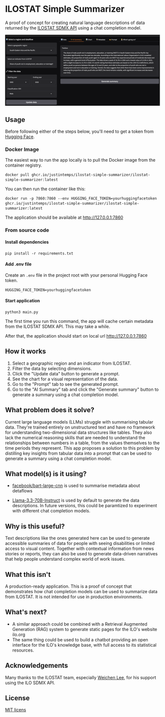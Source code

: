 # ILOSTAT Simple Summarizer

A proof of concept for creating natural language descriptions of data returned by the [ILOSTAT SDMX API](https://ilostat.ilo.org/resources/sdmx-tools/) using a chat completion model.

![A screenshot of the ILOSTAT Simple Summarizer](./screenshot.png)

## Usage

Before following either of the steps below, you'll need to get a token from [Hugging Face](https://huggingface.co/).

### Docker Image

The easiest way to run the app locally is to pull the Docker image from the container registry.

```
docker pull ghcr.io/justintemps/ilostat-simple-summarizer/ilostat-simple-summarizer:latest
```

You can then run the container like this:

```
docker run -p 7860:7860 --env HUGGING_FACE_TOKEN=yourhuggingfacetoken ghcr.io/justintemps/ilostat-simple-summarizer/ilostat-simple-summarizer:latest
```

The application should be available at http://127.0.0.1:7860

### From source code

#### Install dependencies

`pip install -r requirements.txt`

#### Add .env file

Create an `.env` file in the project root with your personal Hugging Face token.

```
HUGGING_FACE_TOKEN=yourhuggingfacetoken
```

#### Start application

`python3 main.py`

The first time you run this command, the app will cache certain metadata from the ILOSTAT SDMX API. This may take a while.

After that, the application should start on local url http://127.0.0.1:7860

## How it works

1. Select a geographic region and an indicator from ILOSTAT.
2. Filter the data by selecting dimensions.
3. Click the "Update data" button to generate a prompt.
4. See the chart for a visual representation of the data.
5. Go to the "Prompt" tab to see the generated prompt.
6. Go to the "AI Summary" tab and click the "Generate summary" button to generate a summary using a chat completion model.

## What problem does it solve?

Current large language models (LLMs) struggle with summarising tabular data. They're trained entirely on unstructured text and have no framework for understanding two-dimensional data structures like tables. They also lack the numerical reasoning skills that are needed to understand the relationships between numbers in a table, from the values themselves to the time periods they represent. This app proposes a solution to this problem by distilling key insights from tabular data into a prompt that can be used to generate a summary using a chat completion model.

## What model(s) is it using?

- [facebook/bart-large-cnn](https://huggingface.co/facebook/bart-large-cnn) is used to summarise metadata about detaflows

- [Llama-3.3-70B-Instruct](https://huggingface.co/meta-llama/Llama-3.3-70B-Instruct) is used by default to generate the data descriptions. In future versions, this could be paramtized to experiment with different chat completion models.

## Why is this useful?

Text descriptions like the ones generated here can be used to generate accessible summaries of data for people with seeing disabilities or limited access to visual content. Together with contextual information from news stories or reports, they can also be used to generate data-driven narratives that help people understand complex world of work issues.

## What this isn't

A production-ready application. This is a proof of concept that demonstrates how chat completion models can be used to summarize data from ILOSTAT. It is not intended for use in production environments.

## What's next?

- A similar approach could be combined with a Retrieval Augmented Generation (RAG) system to generate static pages for the ILO's website ilo.org
- The same thing could be used to build a chatbot providing an open interface for the ILO's knowledge base, with full access to its statistical resources.

## Acknowledgements

Many thanks to the ILOSTAT team, especially [Weichen Lee](https://github.com/wc-lei), for his support using the ILO SDMX API.

## License

[MIT licens](./LICENSE)
